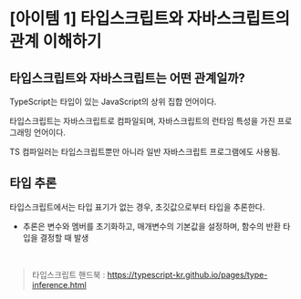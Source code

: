 # [아이템 1] 타입스크립트와 자바스크립트의 관계 이해하기

## 타입스크립트와 자바스크립트는 어떤 관계일까?

TypeScript는 타입이 있는 JavaScript의 상위 집합 언어이다.

타입스크립트는 자바스크립트로 컴파일되며, 자바스크립트의 런타임 특성을 가진 프로그래밍 언어이다.

TS 컴파일러는 타입스크립트뿐만 아니라 일반 자바스크립트 프로그램에도 사용됨.

## 타입 추론

타입스크립트에서는 타입 표기가 없는 경우, 초깃값으로부터 타입을 추론한다.

- 추론은 변수와 멤버를 초기화하고, 매개변수의 기본값을 설정하며, 함수의 반환 타입을 결정할 때 발생

<br />

> 타입스크립트 핸드북 : https://typescript-kr.github.io/pages/type-inference.html
